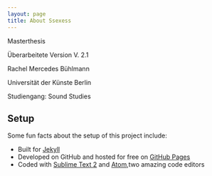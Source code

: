 ```yaml
---
layout: page
title: About Ssexess
---
```


Masterthesis

Überarbeitete Version V. 2.1

Rachel Mercedes Bühlmann

Universität der Künste Berlin

Studiengang: Sound Studies



## Setup

Some fun facts about the setup of this project include:

* Built for [Jekyll](http://jekyllrb.com)
* Developed on GitHub and hosted for free on [GitHub Pages](https://pages.github.com)
* Coded with [Sublime Text 2](http://sublimetext.com) and [Atom](https://atom.io/),two amazing code editors
